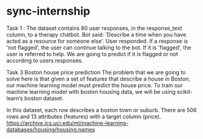 # sync-internship
Task 1 :
The dataset contains 80 user responses, in the response_text column, to a therapy chatbot. 
Bot said: 'Describe a time when you have acted as a resource for someone else'. 
User responded. If a response is 'not flagged', the user can continue talking to the bot.
If it is 'flagged', the user is referred to help. 
We are going to predict if it is flagged or not according to users responses.

Task 3
Boston house price prediction
The problem that we are going to solve here is that given a set of features that describe a house in Boston, our machine learning model must predict the house price.
To train our machine learning model with boston housing data, we will be using scikit-learn’s boston dataset.

In this dataset, each row describes a boston town or suburb. 
There are 506 rows and 13 attributes (features) with a target column (price). 
https://archive.ics.uci.edu/ml/machine-learning-databases/housing/housing.names





